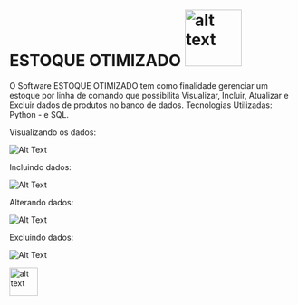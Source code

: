 
# ESTOQUE OTIMIZADO <img src="https://media.giphy.com/media/PoAwcmJSalz37xAXQe/giphy.gif" alt="alt text" width="100" height="100">

O Software ESTOQUE OTIMIZADO tem como finalidade gerenciar um estoque por linha de comando que possibilita Visualizar, Incluir, Atualizar e Excluir dados de produtos
no banco de dados.
Tecnologias Utilizadas: Python -  e SQL.

Visualizando os dados:

![Alt Text](https://media.giphy.com/media/SWQ1MxTnLt3Xdt7wXr/giphy.gif)

Incluindo dados:

![Alt Text](https://media.giphy.com/media/XiatZwJSzrimDN7cS9/giphy.gif)

Alterando dados:

![Alt Text](https://media.giphy.com/media/t7jjtASrxtwpwcFfMU/giphy.gif)

Excluindo dados:

![Alt Text](https://media.giphy.com/media/nP947xSWWRKO0wEHVH/giphy.gif)

<img src="https://media.giphy.com/media/KAq5w47R9rmTuvWOWa/giphy.gif" alt="alt text" width="50" height="50">
